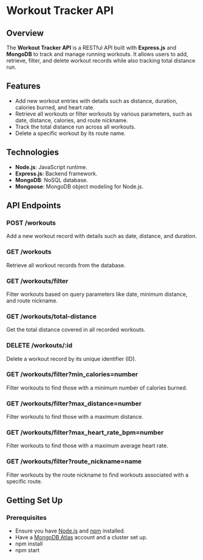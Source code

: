 # Workout Tracker API

## Overview
The **Workout Tracker API** is a RESTful API built with **Express.js** and **MongoDB** to track and manage running workouts. It allows users to add, retrieve, filter, and delete workout records while also tracking total distance run.

## Features
- Add new workout entries with details such as distance, duration, calories burned, and heart rate.
- Retrieve all workouts or filter workouts by various parameters, such as date, distance, calories, and route nickname.
- Track the total distance run across all workouts.
- Delete a specific workout by its route name.

## Technologies
- **Node.js**: JavaScript runtime.
- **Express.js**: Backend framework.
- **MongoDB**: NoSQL database.
- **Mongoose**: MongoDB object modeling for Node.js.

## API Endpoints

### POST /workouts
Add a new workout record with details such as date, distance, and duration.

### GET /workouts
Retrieve all workout records from the database.

### GET /workouts/filter
Filter workouts based on query parameters like date, minimum distance, and route nickname.

### GET /workouts/total-distance
Get the total distance covered in all recorded workouts.

### DELETE /workouts/:id
Delete a workout record by its unique identifier (ID).

### GET /workouts/filter?min_calories=number
Filter workouts to find those with a minimum number of calories burned.

### GET /workouts/filter?max_distance=number
Filter workouts to find those with a maximum distance.

### GET /workouts/filter?max_heart_rate_bpm=number
Filter workouts to find those with a maximum average heart rate.

### GET /workouts/filter?route_nickname=name
Filter workouts by the route nickname to find workouts associated with a specific route.

## Getting Set Up

### Prerequisites
- Ensure you have [Node.js](https://nodejs.org/) and [npm](https://www.npmjs.com/) installed.
- Have a [MongoDB Atlas](https://www.mongodb.com/cloud/atlas) account and a cluster set up.
- npm install
- npm start

